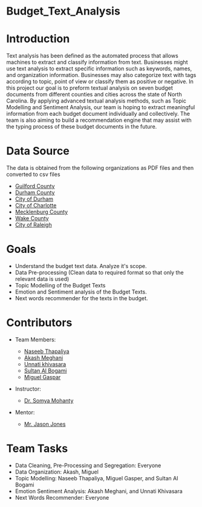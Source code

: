 # Budget_Text_Analysis

# Introduction

Text analysis has been defined as the automated process that allows machines to extract and classify information from text. Businesses might use text analysis to extract specific information such as keywords, names, and organization information. Businesses may also categorize text with tags according to topic, point of view or classify them as positive or negative. In this project our goal is to preform textual analysis on seven budget documents from different counties and cities across the state of North Carolina. By applying advanced textual analysis methods, such as Topic Modelling and Sentiment Analysis, our team is hoping to extract meaningful information from each budget document individually and collectively. The team is also aiming to build a recommendation engine that may assist with the typing process of these budget documents in the future. <br/>

# Data Source
The data is obtained from the following organizations as PDF files and then converted to csv files

   * [Guilford County](https://www.guilfordcountync.gov/home/showdocument?id=9497) <br/>
   * [Durham County](https://www.dconc.gov/home/showdocument?id=27985) <br/>
   * [City of Durham](https://durhamnc.gov/DocumentCenter/View/27412/FY20-Final-Budget) <br/>
   * [City of Charlotte](https://charlottenc.gov/budget/FY2020%20Documents/FY%202020%20Adopted%20Budget%20Book%207-31%20Complete.pdf) <br/>
   * [Mecklenburg County](https://www.mecknc.gov/CountyManagersOffice/OMB/Documents/FY2020%20Adopted%20Budget.pdf) <br/>
   * [Wake County](http://www.wakegov.com/budget/fy20/Pages/default.aspx) <br/>
   * [City of Raleigh](https://user-2081353526.cld.bz/FY2020AdoptedBudget) <br/>


# Goals
   * Understand the budget text data. Analyze it's scope.
   * Data Pre-processing (Clean data to required format so that only the relevant data is used)
   * Topic Modelling of the Budget Texts
   * Emotion and Sentiment analysis of the Budget Texts.
   * Next words recommender for the texts in the budget.

# Contributors
   * Team Members:
       * [Naseeb Thapaliya](https://github.com/naseebth) <br/>
       * [Akash Meghani](https://github.com/AkashMeghani) <br/>
       * [Unnati khivasara](https://github.com/Unnati20) <br/>
       * [Sultan Al Bogami](https://github.com/AlbogamiSultan) <br/>
       * [Miguel Gaspar](https://github.com/mdgaspar20) <br/>

   * Instructor:
       * [Dr. Somya Mohanty](https://github.com/somyamohanty) <br/>
   * Mentor:
       * [Mr. Jason Jones](https://www.linkedin.com/in/jones-jason-adam/) <br/>

# Team Tasks
   * Data Cleaning, Pre-Processing and Segregation: Everyone
   * Data Organization: Akash, Miguel
   * Topic Modelling: Naseeb Thapaliya, Miguel Gasper, and Sultan Al Bogami
   * Emotion Sentiment Analysis: Akash Meghani, and Unnati Khivasara
   * Next Words Recommender: Everyone
